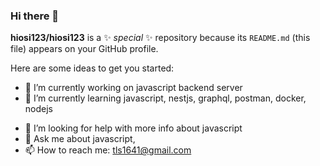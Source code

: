 ### Hi there 👋


**hiosi123/hiosi123** is a ✨ _special_ ✨ repository because its `README.md` (this file) appears on your GitHub profile.

Here are some ideas to get you started:

- 🔭 I’m currently working on javascript backend server
- 🌱 I’m currently learning javascript, nestjs, graphql, postman, docker, nodejs
<!-- - 👯 I’m looking to collaborate on  -->
- 🤔 I’m looking for help with more info about javascript
- 💬 Ask me about javascript, 
- 📫 How to reach me: tls1641@gmail.com
<!-- - 😄 Pronouns: perfectness -->
<!-- - ⚡ Fun fact: alwaying eating -->


